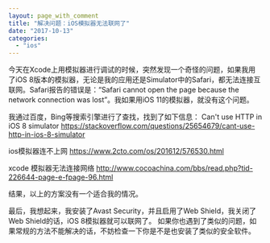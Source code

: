 ```yaml
---
layout: page_with_comment
title: "解决问题：iOS模拟器无法联网了"
date: "2017-10-13"
categories: 
  - "ios"
---
```


今天在Xcode上用模拟器进行调试的时候，突然发现一个奇怪的问题，如果我用了iOS 8版本的模拟器，无论是我的应用还是Simulator中的Safari，都无法连接互联网。Safari报告的错误是：“Safari cannot open the page because the network connection was lost”。我如果用iOS 11的模拟器，就没有这个问题。

我通过百度，Bing等搜索引擎进行了查找，找到了如下信息： Can't use HTTP in iOS 8 simulator https://stackoverflow.com/questions/25654679/cant-use-http-in-ios-8-simulator

ios模拟器连不上网 https://www.2cto.com/os/201612/576530.html

xcode 模拟器无法连接网络 http://www.cocoachina.com/bbs/read.php?tid-226644-page-e-fpage-96.html

结果，以上的方案没有一个适合我的情况。

最后，我想起来，我安装了Avast Security，并且启用了Web Shield，我关闭了Web Shield的话，iOS 8模拟器就可以联网了。 如果你也遇到了类似的问题，如果常规的方法不能解决的话，不妨检查一下你是不是也安装了类似的安全软件。
